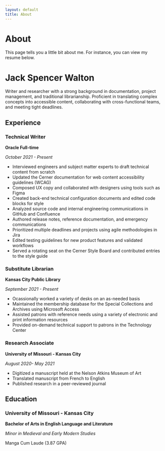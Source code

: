 ```yaml
---
layout: default
title: About
---
```

# About

This page tells you a little bit about me. For instance, you can view my resume below.

# Jack Spencer Walton

Writer and researcher with a strong background in documentation, project management, and traditional librarianship. Proficient in translating complex concepts into accessible content, collaborating with cross-functional teams, and meeting tight deadlines.

## Experience

### Technical Writer

**Oracle Full-time**

*October 2021 - Present*

- Interviewed engineers and subject matter experts to draft technical content from scratch
- Updated the Cerner documentation for web content accessibility guidelines (WCAG)
- Composed UX copy and collaborated with designers using tools such as Figma
- Created back-end technical configuration documents and edited code blocks for style
- Analyzed source code and internal engineering communications in GitHub and Confluence
- Authored release notes, reference documentation, and emergency communications
- Prioritized multiple deadlines and projects using agile methodologies in Jira
- Edited testing guidelines for new product features and validated workflows
- Served a rotating seat on the Cerner Style Board and contributed entries to the style guide

### Substitute Librarian

**Kansas City Public Library**

*September 2021 - Present*

- Ocassionally worked a variety of desks on an as-needed basis
- Maintained the membership database for the Special Collections and Archives using Microsoft Access
- Assisted patrons with reference needs using a variety of electronic and print information resources
- Provided on-demand technical support to patrons in the Technology Center

### Research Associate

**University of Missouri - Kansas City**

*August 2020- May 2021*

- Digitized a manuscript held at the Nelson Atkins Museum of Art
- Translated manuscript from French to English
- Published research in a peer-reviewed journal

## Education

### University of Missouri - Kansas City

**Bachelor of Arts in English Language and Literature**

*Minor in Medieval and Early Modern Studies*

Manga Cum Laude (3.87 GPA)